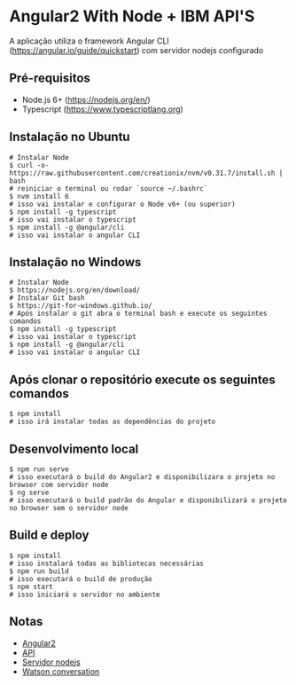 # Angular2 With Node + IBM API'S

A aplicação utiliza o framework Angular CLI (https://angular.io/guide/quickstart) com servidor nodejs configurado

## Pré-requisitos

  - Node.js 6+ (https://nodejs.org/en/)
  - Typescript (https://www.typescriptlang.org)

## Instalação no Ubuntu

    # Instalar Node
    $ curl -o- https://raw.githubusercontent.com/creationix/nvm/v0.31.7/install.sh | bash
    # reiniciar o terminal ou rodar `source ~/.bashrc`
    $ nvm install 6
    # isso vai instalar e configurar o Node v6+ (ou superior)
    $ npm install -g typescript
    # isso vai instalar o typescript
    $ npm install -g @angular/cli
    # isso vai instalar o angular CLI

## Instalação no Windows

    # Instalar Node
    $ https://nodejs.org/en/download/
    # Instalar Git bash
    $ https://git-for-windows.github.io/
    # Após instalar o git abra o terminal bash e execute os seguintes comandos
    $ npm install -g typescript
    # isso vai instalar o typescript
    $ npm install -g @angular/cli
    # isso vai instalar o angular CLI
    
## Após clonar o repositório execute os seguintes comandos

    $ npm install
    # isso irá instalar todas as dependências do projeto

## Desenvolvimento local

    $ npm run serve
    # isso executará o build do Angular2 e disponibilizara o projeto no browser com servidor node
    $ ng serve
    # isso executará o build padrão do Angular e disponibilizará o projeto no browser sem o servidor node

## Build e deploy

    $ npm install
    # isso instalará todas as bibliotecas necessárias
    $ npm run build
    # isso executará o build de produção
    $ npm start
    # isso iniciará o servidor no ambiente

## Notas

- [Angular2](/notes/angular2.md)
- [API](/notes/server/api.md)
- [Servidor nodejs](/notes/server.md)
- [Watson conversation](/notes/watson-conversation.md)


